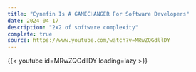 ```yaml
---
title: "Cynefin Is A GAMECHANGER For Software Developers"
date: 2024-04-17
description: "2x2 of software complexity"
complete: true
source: https://www.youtube.com/watch?v=MRwZQGdllDY
---
```


{{< youtube id=MRwZQGdllDY loading=lazy >}}

